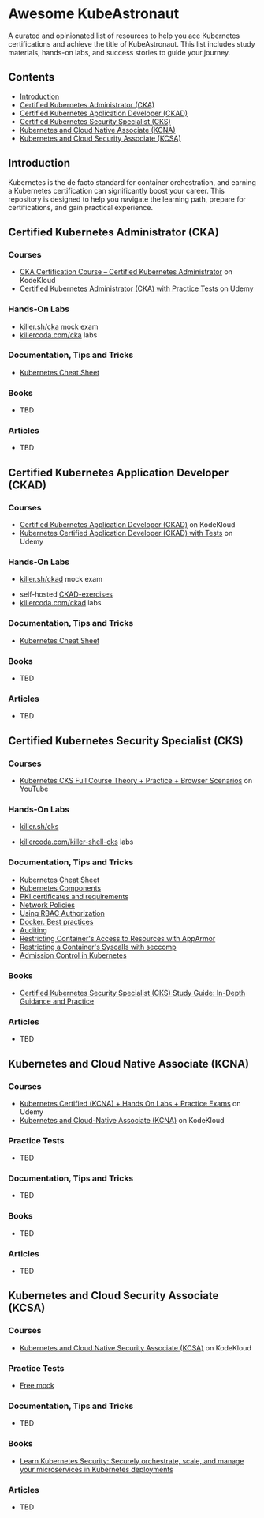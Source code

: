 # Awesome KubeAstronaut

A curated and opinionated list of resources to help you ace Kubernetes certifications and achieve the title of KubeAstronaut. This list includes study materials, hands-on labs, and success stories to guide your journey.

## Contents
 * [Introduction](#introduction)
 * [Certified Kubernetes Administrator (CKA)](#certified-kubernetes-administrator-cka)
 * [Certified Kubernetes Application Developer (CKAD)](#certified-kubernetes-application-developer-ckad)
 * [Certified Kubernetes Security Specialist (CKS)](#certified-kubernetes-security-specialist-cks)
 * [Kubernetes and Cloud Native Associate (KCNA)](#kubernetes-and-cloud-native-associate-kcna)
 * [Kubernetes and Cloud Security Associate (KCSA)](#kubernetes-and-cloud-security-associate)

## Introduction

Kubernetes is the de facto standard for container orchestration, and earning a Kubernetes certification can significantly boost your career. This repository is designed to help you navigate the learning path, prepare for certifications, and gain practical experience.

## Certified Kubernetes Administrator (CKA)

### Courses
 * [CKA Certification Course – Certified Kubernetes Administrator](https://kodekloud.com/courses/cka-certification-course-certified-kubernetes-administrator/) on KodeKloud
 * [Certified Kubernetes Administrator (CKA) with Practice Tests](https://www.udemy.com/course/certified-kubernetes-administrator-with-practice-tests/?couponCode=LETSLEARNNOW) on Udemy

### Hands-On Labs
- [killer.sh/cka](https://killer.sh/cka) mock exam
- [killercoda.com/cka](https://killercoda.com/cka) labs

### Documentation, Tips and Tricks
 * [Kubernetes Cheat Sheet](https://kubernetes.io/docs/reference/kubectl/cheatsheet/)

### Books
- TBD

### Articles
 * TBD

## Certified Kubernetes Application Developer (CKAD)

### Courses
 * [Certified Kubernetes Application Developer (CKAD)](https://kodekloud.com/courses/certified-kubernetes-application-developer-ckad/) on KodeKloud
 * [Kubernetes Certified Application Developer (CKAD) with Tests](https://www.udemy.com/course/certified-kubernetes-application-developer/?couponCode=LETSLEARNNOW) on Udemy

### Hands-On Labs
* [killer.sh/ckad](https://killer.sh/ckad) mock exam
- self-hosted [CKAD-exercises](https://github.com/dgkanatsios/CKAD-exercises)
- [killercoda.com/ckad](https://killercoda.com/ckad) labs

### Documentation, Tips and Tricks
 * [Kubernetes Cheat Sheet](https://kubernetes.io/docs/reference/kubectl/cheatsheet/)

### Books
- TBD

### Articles
 * TBD

## Certified Kubernetes Security Specialist (CKS)

### Courses
 * [Kubernetes CKS Full Course Theory + Practice + Browser Scenarios](https://youtu.be/d9xfB5qaOfg?feature=shared) on YouTube


### Hands-On Labs
* [killer.sh/cks](https://killer.sh/cks)
- [killercoda.com/killer-shell-cks](https://killercoda.com/killer-shell-cks) labs

### Documentation, Tips and Tricks
 * [Kubernetes Cheat Sheet](https://kubernetes.io/docs/reference/kubectl/cheatsheet/)
 * [Kubernetes Components](https://kubernetes.io/docs/concepts/overview/components/)
 * [PKI certificates and requirements](https://kubernetes.io/docs/setup/best-practices/certificates/)
 * [Network Policies](https://kubernetes.io/docs/concepts/services-networking/network-policies/)
 * [Using RBAC Authorization](https://kubernetes.io/docs/reference/access-authn-authz/rbac/)
 * [Docker. Best practices](https://docs.docker.com/build/building/best-practices/)
 * [Auditing](https://kubernetes.io/docs/tasks/debug/debug-cluster/audit/)
 * [Restricting Container's Access to Resources with AppArmor](https://kubernetes.io/docs/tutorials/security/apparmor/)
 * [Restricting a Container's Syscalls with seccomp](https://kubernetes.io/docs/tutorials/security/seccomp/)
 * [Admission Control in Kubernetes](https://kubernetes.io/docs/reference/access-authn-authz/admission-controllers/)

### Books
- [Certified Kubernetes Security Specialist (CKS) Study Guide: In-Depth Guidance and Practice](https://www.amazon.com/Certified-Kubernetes-Security-Specialist-Depth/dp/1098132971)

### Articles
 * TBD

## Kubernetes and Cloud Native Associate (KCNA)

### Courses
 * [Kubernetes Certified (KCNA) + Hands On Labs + Practice Exams](https://www.udemy.com/course/dive-into-cloud-native-containers-kubernetes-and-the-kcna/?couponCode=LETSLEARNNOW) on Udemy
 * [Kubernetes and Cloud-Native Associate (KCNA)](https://kodekloud.com/courses/kubernetes-and-cloud-native-associate-kcna/) on KodeKloud

### Practice Tests
- TBD

### Documentation, Tips and Tricks
 - TBD

### Books
- TBD

### Articles
 * TBD

## Kubernetes and Cloud Security Associate (KCSA)
### Courses
 - [Kubernetes and Cloud Native Security Associate (KCSA)]() on KodeKloud

### Practice Tests
- [Free mock](https://kubernetes-security-kcsa-mock.vercel.app/)

### Documentation, Tips and Tricks
- TBD

### Books
- [Learn Kubernetes Security: Securely orchestrate, scale, and manage your microservices in Kubernetes deployments](https://www.amazon.com/Learn-Kubernetes-Security-orchestrate-microservices/dp/1839216506)

### Articles
- TBD